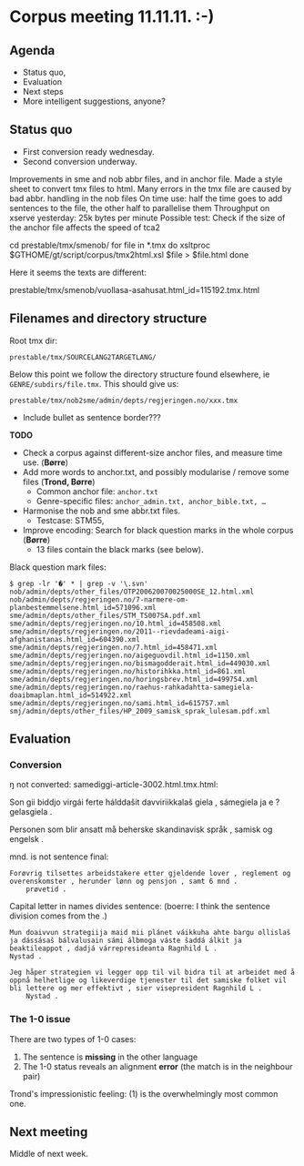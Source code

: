 # Corpus meeting 11.11.11. :-)

## Agenda

* Status quo,
* Evaluation
* Next steps
* More intelligent suggestions, anyone?

## Status quo

* First conversion ready wednesday.
* Second conversion underway.

Improvements in sme and nob abbr files, and in anchor file.
Made a style sheet to convert tmx files to html.
Many errors in the tmx file are caused by bad abbr. handling in the nob files
On time use: half the time goes to add sentences to the file, the other half to parallelise them
Throughput on xserve yesterday: 25k bytes per minute
Possible test: Check if the size of the anchor file affects the speed of tca2

cd prestable/tmx/smenob/
for file in *.tmx
do
xsltproc $GTHOME/gt/script/corpus/tmx2html.xsl $file > $file.html
done

Here it seems the texts are different:

prestable/tmx/smenob/vuollasa-asahusat.html_id=115192.tmx.html

## Filenames and directory structure

Root tmx dir:

```
prestable/tmx/SOURCELANG2TARGETLANG/
```

Below this point we follow the directory structure found elsewhere, ie `GENRE/subdirs/file.tmx`. This should give us:

```
prestable/tmx/nob2sme/admin/depts/regjeringen.no/xxx.tmx
```

* Include bullet as sentence border???

**TODO**
* Check a corpus against different-size anchor files, and measure
  time use. (**Børre**)
* Add more words to anchor.txt, and possibly modularise / remove
  some files (**Trond, Børre**)
    - Common anchor file: `anchor.txt`
    - Genre-specific files: `anchor_admin.txt, anchor_bible.txt, …`
* Harmonise the nob and sme abbr.txt files.
    - Testcase: STM55,
* Improve encoding: Search for black question marks in the whole corpus (**Børre**)
    - 13 files contain the black marks (see below).

Black question mark files:

```
$ grep -lr '�' * | grep -v '\.svn'
nob/admin/depts/other_files/OTP200620070025000SE_12.html.xml
nob/admin/depts/regjeringen.no/7-narmere-om-planbestemmelsene.html_id=571096.xml
sme/admin/depts/other_files/STM_TS007SA.pdf.xml
sme/admin/depts/regjeringen.no/10.html_id=458508.xml
sme/admin/depts/regjeringen.no/2011--rievdadeami-aigi-afghanistanas.html_id=604390.xml
sme/admin/depts/regjeringen.no/7.html_id=458471.xml
sme/admin/depts/regjeringen.no/aigeguovdil.html_id=1150.xml
sme/admin/depts/regjeringen.no/bismagodderait.html_id=449030.xml
sme/admin/depts/regjeringen.no/historihkka.html_id=861.xml
sme/admin/depts/regjeringen.no/horingsbrev.html_id=499754.xml
sme/admin/depts/regjeringen.no/raehus-rahkadahtta-samegiela-doaibmaplan.html_id=514922.xml
sme/admin/depts/regjeringen.no/sami.html_id=615757.xml
smj/admin/depts/other_files/HP_2009_samisk_sprak_lulesam.pdf.xml
```

## Evaluation

### Conversion

ŋ not converted: samediggi-article-3002.html.tmx.html:

Son gii biddjo virgái ferte hálddašit davviriikkalaš giela , sámegiela ja e ?
gelasgiela .

Personen som blir ansatt må beherske skandinavisk språk , samisk og engelsk .

mnd. is not sentence final:

```
Forøvrig tilsettes arbeidstakere etter gjeldende lover , reglement og overenskomster , herunder lønn og pensjon , samt 6 mnd .
	prøvetid .
```

Capital letter in names divides sentence: (boerre: I think the sentence division comes from the .)

```
Mun doaivvun strategiija maid mii plánet váikkuha ahte bargu ollislaš ja dássásaš bálvalusain sámi álbmoga váste šaddá álkit ja beaktileappot , dadjá várrepresideanta Ragnhild L .
Nystad .

Jeg håper strategien vi legger opp til vil bidra til at arbeidet med å oppnå helhetlige og likeverdige tjenester til det samiske folket vil bli lettere og mer effektivt , sier visepresident Ragnhild L .
	Nystad .
```

### The 1-0 issue

There are two types of 1-0 cases:

1. The sentence is **missing** in the other language
1. The 1-0 status reveals an alignment **error** (the match is in the neighbour pair)

Trond's impressionistic feeling: (1) is the overwhelmingly most common one.

## Next meeting

Middle of next week.
